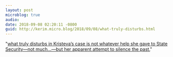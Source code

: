 ```yaml
---
layout: post
microblog: true
audio: 
date: 2018-09-08 02:20:11 -0800
guid: http://kerim.micro.blog/2018/09/08/what-truly-disturbs.html
---
```

"[what truly disturbs in Kristeva’s case is not whatever help she gave to State Security—not much…—but her apparent attempt to silence the past.](https://www.newyorker.com/news/dispatch/was-the-philosopher-julia-kristeva-a-cold-war-collaborator)"
